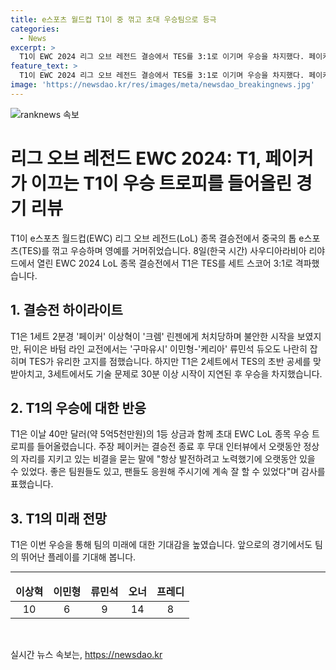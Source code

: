 ```yaml
---
title: e스포츠 월드컵 T1이 중 꺾고 초대 우승팀으로 등극
categories:
  - News
excerpt: >
  T1이 EWC 2024 리그 오브 레전드 결승에서 TES를 3:1로 이기며 우승을 차지했다. 페이커의 활약이 빛을 발했고, T1은 40만 달러 상금과 우승 트로피를 획득했다. 페이커는 팬들과 팀원들의 지지에 감사를 표했다. 이적은 뜻밖의 전개로 기술 문제로 30분이 지연된 3세트를 했지만, T1은 결국 우승을 차지했다.
feature_text: >
  T1이 EWC 2024 리그 오브 레전드 결승에서 TES를 3:1로 이기며 우승을 차지했다. 페이커의 활약이 빛을 발했고, T1은 40만 달러 상금과 우승 트로피를 획득했다. 페이커는 팬들과 팀원들의 지지에 감사를 표했다. 이적은 뜻밖의 전개로 기술 문제로 30분이 지연된 3세트를 했지만, T1은 결국 우승을 차지했다.
image: 'https://newsdao.kr/res/images/meta/newsdao_breakingnews.jpg'
---
```


<p><img src="https://newsdao.kr/res/images/meta/newsdao_breakingnews.jpg" alt="ranknews 속보" /></p>

<h1>리그 오브 레전드 EWC 2024: T1, 페이커가 이끄는 T1이 우승 트로피를 들어올린 경기 리뷰</h1>

<p data-ke-size="size16">T1이 e스포츠 월드컵(EWC) 리그 오브 레전드(LoL) 종목 결승전에서 중국의 톱 e스포츠(TES)를 꺾고 우승하며 영예를 거머쥐었습니다. 8일(한국 시간) 사우디아라비아 리야드에서 열린 EWC 2024 LoL 종목 결승전에서 T1은 TES를 세트 스코어 3:1로 격파했습니다.</p>

<h2 data-ke-size="size26">1. 결승전 하이라이트</h2>

<p data-ke-size="size16">T1은 1세트 2분경 '페이커' 이상혁이 '크렘' 린젠에게 처치당하며 불안한 시작을 보였지만, 뒤이은 바텀 라인 교전에서는 '구마유시' 이민형-'케리아' 류민석 듀오도 나란히 잡히며 TES가 유리한 고지를 점했습니다. 하지만 T1은 2세트에서 TES의 초반 공세를 맞받아치고, 3세트에서도 기술 문제로 30분 이상 시작이 지연된 후 우승을 차지했습니다.</p>

<h2 data-ke-size="size26">2. T1의 우승에 대한 반응</h2>

<p data-ke-size="size16">T1은 이날 40만 달러(약 5억5천만원)의 1등 상금과 함께 초대 EWC LoL 종목 우승 트로피를 들어올렸습니다. 주장 페이커는 결승전 종료 후 무대 인터뷰에서 오랫동안 정상의 자리를 지키고 있는 비결을 묻는 말에 "항상 발전하려고 노력했기에 오랫동안 있을 수 있었다. 좋은 팀원들도 있고, 팬들도 응원해 주시기에 계속 잘 할 수 있었다"며 감사를 표했습니다.</p>

<h2 data-ke-size="size26">3. T1의 미래 전망</h2>

<p data-ke-size="size16">T1은 이번 우승을 통해 팀의 미래에 대한 기대감을 높였습니다. 앞으로의 경기에서도 팀의 뛰어난 플레이를 기대해 봅니다.</p>

<hr>

<table>
    <thead>
        <tr>
            <td style="text-align: center; height: 17px;"><b>이상혁</b></td>
            <td style="text-align: center; height: 17px;"><b>이민형</b></td>
            <td style="text-align: center; height: 17px;"><b>류민석</b></td>
            <td style="text-align: center; height: 17px;"><b>오너</b></td>
            <td style="text-align: center; height: 17px;"><b>프레디</b></td>
        </tr>
    </thead>
    <tbody>
        <tr>
            <td style="text-align: center; height: 17px;">10</td>
            <td style="text-align: center; height: 17px;">6</td>
            <td style="text-align: center; height: 17px;">9</td>
            <td style="text-align: center; height: 17px;">14</td>
            <td style="text-align: center; height: 17px;">8</td>
        </tr>
    </tbody>
</table>

<p data-ke-size="size16">&nbsp;</p>
실시간 뉴스 속보는, <a href="https://newsdao.kr" rel="dofollow">https://newsdao.kr</a>


